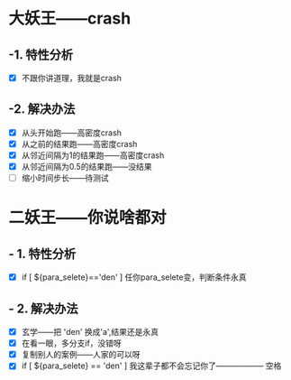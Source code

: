 # 大妖王——crash
## -1. 特性分析
  - [x] 不跟你讲道理，我就是crash
## -2. 解决办法
  - [x] 从头开始跑——高密度crash
  - [x] 从之前的结果跑——高密度crash
  - [x] 从邻近间隔为1的结果跑——高密度crash
  - [x] 从邻近间隔为0.5的结果跑——没结果
  - [ ] 缩小时间步长——待测试
# 二妖王——你说啥都对
## - 1. 特性分析
   - [x] if [ ${para_selete}=='den' ] 任你para_selete变，判断条件永真
## - 2. 解决办法
   - [x] 玄学——把 'den' 换成'a',结果还是永真
   - [x] 在看一眼，多分支if，没错呀
   - [x] 复制别人的案例——人家的可以呀
   - [x] if [ ${para_selete} == 'den' ] 我这辈子都不会忘记你了—————— 空格
